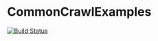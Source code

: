 # CommonCrawlExamples

[![Build Status](https://travis-ci.org/tanmaykm/CommonCrawlExamples.jl.svg?branch=master)](https://travis-ci.org/tanmaykm/CommonCrawlExamples.jl)
